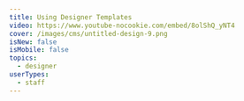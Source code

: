 ```yaml
---
title: Using Designer Templates
video: https://www.youtube-nocookie.com/embed/8olShQ_yNT4
cover: /images/cms/untitled-design-9.png
isNew: false
isMobile: false
topics:
  - designer
userTypes:
  - staff
---
```

